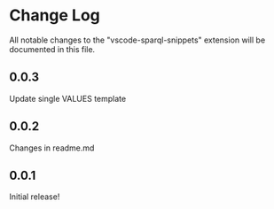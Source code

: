 # Change Log

All notable changes to the "vscode-sparql-snippets" extension will be documented in this file.

## 0.0.3

Update single VALUES template

## 0.0.2

Changes in readme.md

## 0.0.1

Initial release!
